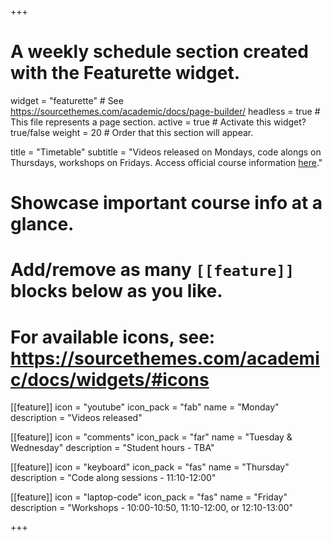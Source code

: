 +++
# A weekly schedule section created with the Featurette widget.
widget = "featurette"  # See https://sourcethemes.com/academic/docs/page-builder/
headless = true  # This file represents a page section.
active = true  # Activate this widget? true/false
weight = 20  # Order that this section will appear.

title = "Timetable"
subtitle = "Videos released on Mondays, code alongs on Thursdays, workshops on Fridays. Access official course information [here](http://www.drps.ed.ac.uk/20-21/dpt/cxmath08077.htm)."

# Showcase important course info at a glance.
# 
# Add/remove as many `[[feature]]` blocks below as you like.
# 
# For available icons, see: https://sourcethemes.com/academic/docs/widgets/#icons

[[feature]]
  icon = "youtube"
  icon_pack = "fab"
  name = "Monday"
  description = "Videos released"  
  
[[feature]]
  icon = "comments"
  icon_pack = "far"
  name = "Tuesday & Wednesday"
  description = "Student hours - TBA"  
  
[[feature]]
  icon = "keyboard"
  icon_pack = "fas"
  name = "Thursday"
  description = "Code along sessions - 11:10-12:00"
  
[[feature]]
  icon = "laptop-code"
  icon_pack = "fas"
  name = "Friday"
  description = "Workshops - 10:00-10:50, 11:10-12:00, or 12:10-13:00"  

+++
